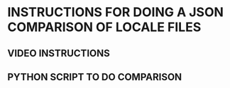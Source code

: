 # INSTRUCTIONS FOR DOING A JSON COMPARISON OF LOCALE FILES

## VIDEO INSTRUCTIONS


## PYTHON SCRIPT TO DO COMPARISON
